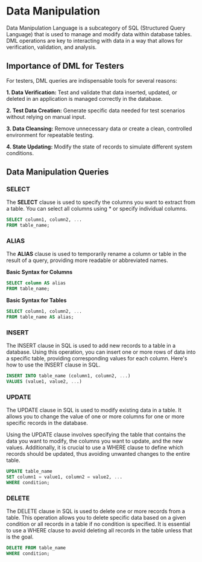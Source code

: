 # Data Manipulation

Data Manipulation Language is a subcategory of SQL (Structured Query Language) that is used to manage and modify data within database tables. DML operations are key to interacting with data in a way that allows for verification, validation, and analysis.

## Importance of DML for Testers

For testers, DML queries are indispensable tools for several reasons:

**1. Data Verification:** Test and validate that data inserted, updated, or deleted in an application is managed correctly in the database.

**2. Test Data Creation:** Generate specific data needed for test scenarios without relying on manual input.

**3. Data Cleansing:** Remove unnecessary data or create a clean, controlled environment for repeatable testing.

**4. State Updating:** Modify the state of records to simulate different system conditions.

## Data Manipulation Queries

### SELECT

The **SELECT** clause is used to specify the columns you want to extract from a table. You can select all columns using * or specify individual columns.

```sql
SELECT column1, column2, ...
FROM table_name;
```

### ALIAS

The **ALIAS** clause is used to temporarily rename a column or table in the result of a query, providing more readable or abbreviated names.

**Basic Syntax for Columns**

```sql
SELECT column AS alias
FROM table_name;
```

**Basic Syntax for Tables**

```sql
SELECT column1, column2, ...
FROM table_name AS alias;
```

### INSERT

The INSERT clause in SQL is used to add new records to a table in a database. Using this operation, you can insert one or more rows of data into a specific table, providing corresponding values ​​for each column. Here's how to use the INSERT clause in SQL.

```sql
INSERT INTO table_name (column1, column2, ...)
VALUES (value1, value2, ...)
```

### UPDATE

The UPDATE clause in SQL is used to modify existing data in a table. It allows you to change the value of one or more columns for one or more specific records in the database.

Using the UPDATE clause involves specifying the table that contains the data you want to modify, the columns you want to update, and the new values. Additionally, it is crucial to use a WHERE clause to define which records should be updated, thus avoiding unwanted changes to the entire table.

```sql
UPDATE table_name
SET column1 = value1, column2 = value2, ...
WHERE condition;
```

### DELETE

The DELETE clause in SQL is used to delete one or more records from a table. This operation allows you to delete specific data based on a given condition or all records in a table if no condition is specified. It is essential to use a WHERE clause to avoid deleting all records in the table unless that is the goal.

```sql
DELETE FROM table_name
WHERE condition;
```


